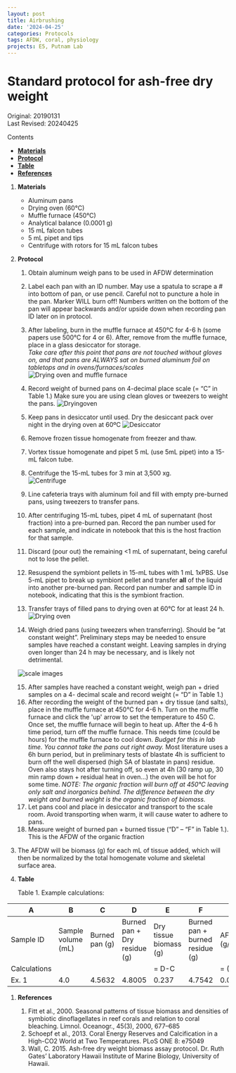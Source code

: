 ```yaml
---
layout: post
title: Airbrushing
date: '2024-04-25'
categories: Protocols
tags: AFDW, coral, physiology
projects: E5, Putnam Lab
---
```


# Standard protocol for ash-free dry weight 

Original: 20190131    
Last Revised: 20240425 

Contents  
- [**Materials**](#Materials)    
- [**Protocol**](#Protocol)  
- [**Table**](#Table)  
- [**References**](#References)  
 
1. <a name="Materials"></a> **Materials**
    - Aluminum pans  
    - Drying oven (60°C)  
    - Muffle furnace (450°C)  
    - Analytical balance (0.0001 g)    
    - 15 mL falcon tubes  
    - 5 mL pipet and tips  
    - Centrifuge with rotors for 15 mL falcon tubes  

2. <a name="Protocol"></a> **Protocol**

    1.  Obtain aluminum weigh pans to be used in AFDW determination

    2.  Label each pan with an ID number. May use a spatula to scrape a # into bottom of pan, or use pencil. Careful not to puncture a hole in the pan.  Marker WILL burn off! Numbers written on the bottom of the pan will appear backwards and/or upside down when recording pan ID later on in protocol. 
     
    3.  After labeling, burn in the muffle furnace at 450°C for 4-6 h (some papers use 500°C for 4 or 6). After, remove from the muffle furnace, place in a glass desiccator for storage.    
	*Take care after this point that pans are not touched without gloves on, and that pans are ALWAYS sat on burned aluminum foil on tabletops and in ovens/furnaces/scales*	
	![Drying oven and muffle furnace](https://github.com/Putnam-Lab/Lab_Management/blob/86bad7c527834a2dbf73d6c675c1b8b3f0a8844a/images/dryingoven_muffle%20furnace.jpeg)
	
    4.  Record weight of burned pans on 4-decimal place scale (= “C” in Table 1.) Make sure you are using clean gloves or tweezers to weight the pans. ![Dryingoven](https://github.com/Putnam-Lab/Lab_Management/blob/cc02f969b5ecfbd0621e512dacf001dbec941ff9/images/Drying%20oven.jpeg)

    5.  Keep pans in desiccator until used. Dry the desiccant pack over night in the drying oven at 60ºC ![Desiccator](https://github.com/Putnam-Lab/Lab_Management/blob/76c87978e98eb3644cbbbfa2dcb54ab9716113a6/images/Dessicator.jpeg)
    6. Remove frozen tissue homogenate from freezer and thaw.
    7. Vortex tissue homogenate and pipet 5 mL (use 5mL pipet) into a 15-mL falcon tube.
    8. Centrifuge the 15-mL tubes for 3 min at 3,500 xg.  
     ![Centrifuge](https://github.com/Putnam-Lab/Lab_Management/blob/86bad7c527834a2dbf73d6c675c1b8b3f0a8844a/images/centrifuge.jpeg)
    
    9. Line cafeteria trays with aluminum foil and fill with empty pre-burned pans, using tweezers to transfer pans.
    10. After centrifuging 15-mL tubes, pipet 4 mL of supernatant (host fraction) into a pre-burned pan. Record the pan number used for each sample, and indicate in notebook that this is the host fraction for that sample.  
    11. Discard (pour out) the remaining <1 mL of supernatant, being careful not to lose the pellet.
    12. Resuspend the symbiont pellets in 15-mL tubes with 1 mL 1xPBS. Use 5-mL pipet to break up symbiont pellet and transfer **all** of the liquid into another pre-burned pan. Record pan number and sample ID in notebook, indicating that this is the symbiont fraction.
    13. Transfer trays of filled pans to drying oven at 60°C for at least 24 h. ![Drying oven](https://github.com/Putnam-Lab/Lab_Management/blob/cc02f969b5ecfbd0621e512dacf001dbec941ff9/images/Drying%20oven.jpeg)
    14. Weigh dried pans (using tweezers when transferring). Should be “at constant weight”. Preliminary steps may be needed to ensure samples have reached a constant weight. Leaving samples in drying oven longer than 24 h may be necessary, and is likely not detrimental.

    ![scale images](https://github.com/Putnam-Lab/Lab_Management/blob/cc02f969b5ecfbd0621e512dacf001dbec941ff9/images/scale.jpeg)
    
    15. After samples have reached a constant weight, weigh pan + dried samples on a 4- decimal scale and record weight (= “D” in Table 1.)
    16. After recording the weight of the burned pan + dry tissue (and salts), place in the muffle furnace at 450°C for 4-6 h. Turn on the muffle furnace and click the 'up' arrow to set the temperature to 450 C. Once set, the muffle furnace will begin to heat up. After the 4-6 h time period, turn off the muffle furnace. This needs time (could be hours) for the muffle furnace to cool down. *Budget for this in lab time. You cannot take the pans out right away.* 
Most literature uses a 6h burn period, but in preliminary tests of blastate 4h is sufficient to burn off the well dispersed (high SA of blastate in pans) residue. Oven also stays hot after turning off, so even at 4h (30 ramp up, 30 min ramp down + residual heat in oven…) the oven will be hot for some time.
	*NOTE: The organic fraction will burn off at 450°C leaving only salt and inorganics behind. The difference between the dry weight and burned weight is the organic fraction of biomass.*
    17.  Let pans cool and place in desiccator and transport to the scale room. Avoid transporting when warm, it will cause water to adhere to pans.
    18.  Measure weight of burned pan + burned tissue (“D” – “F” in Table 1.). This is the AFDW of the organic fraction
 19.  The AFDW will be biomass (g) for each mL of tissue added, which will then be normalized by the total homogenate volume and skeletal surface area.    
20. <a name="Table"></a> **Table**

	Table 1. Example calculations:
	
 A  | B  | C  | D  | E  | F  |  G |
----|----|----|----|----|----|----|
Sample ID | Sample volume (mL) | Burned pan (g) | Burned pan + Dry residue (g) | Dry tissue biomass (g) | Burned pan + burned residue (g) | AFDW (g/mL) |
Calculations | | | | = D-C | | = (D-F)/B |
Ex. 1 | 4.0 | 4.5632 | 4.8005 | 0.237 | 4.7542 | 0.011575 |

1. <a name="References"></a> **References**

    1.  Fitt et al., 2000. Seasonal patterns of tissue biomass and densities of symbiotic dinoflagellates in reef corals and relation to coral bleaching. Limnol. Oceanogr., 45(3), 2000, 677–685
    2.  Schoepf et al., 2013. Coral Energy Reserves and Calcification in a High-CO2 World at Two Temperatures. PLoS ONE 8: e75049
    3.  Wall, C. 2015. Ash-free dry weight biomass assay protocol. Dr. Ruth Gates’ Laboratory Hawaii Institute of Marine Biology, University of Hawaii.












	  
   
















	  
   
















